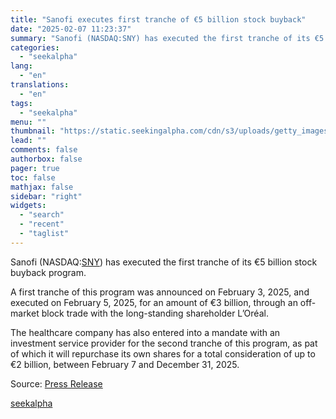 ```yaml
---
title: "Sanofi executes first tranche of €5 billion stock buyback"
date: "2025-02-07 11:23:37"
summary: "Sanofi (NASDAQ:SNY) has executed the first tranche of its €5 billion stock buyback program. A first tranche of this program was announced on February 3, 2025, and executed on February 5, 2025, for an amount of €3 billion, through an off-market block trade with the long-standing shareholder L’Oréal. The healthcare..."
categories:
  - "seekalpha"
lang:
  - "en"
translations:
  - "en"
tags:
  - "seekalpha"
menu: ""
thumbnail: "https://static.seekingalpha.com/cdn/s3/uploads/getty_images/1125144281/image_1125144281.jpg"
lead: ""
comments: false
authorbox: false
pager: true
toc: false
mathjax: false
sidebar: "right"
widgets:
  - "search"
  - "recent"
  - "taglist"
---
```


Sanofi (NASDAQ:[SNY](https://seekingalpha.com/symbol/SNY "Sanofi")) has executed the first tranche of its €5 billion stock buyback program.

A first tranche of this program was announced on February 3, 2025, and executed on February 5, 2025, for an amount of €3 billion, through an off-market block trade with the long-standing shareholder L’Oréal.

The healthcare company has also entered into a mandate with an investment service provider for the second tranche of this program, as pat of which it will repurchase its own shares for a total consideration of up to €2 billion, between February 7 and December 31, 2025.

Source: [Press Release](https://seekingalpha.com/pr/19995279-press-release-execution-of-a-share-buyback-agreement-for-up-to-2-billion)

[seekalpha](https://seekingalpha.com/news/4404997-sanofi-executes-first-tranche-of-5-billion-stock-buyback)
